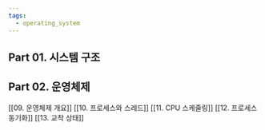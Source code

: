 ```yaml
---
tags:
  - operating_system
---
```

## Part 01. 시스템 구조

## Part 02. 운영체제
[[09. 운영체제 개요]]
[[10. 프로세스와 스레드]]
[[11. CPU 스케줄링]]
[[12. 프로세스 동기화]]
[[13. 교착 상태]]
